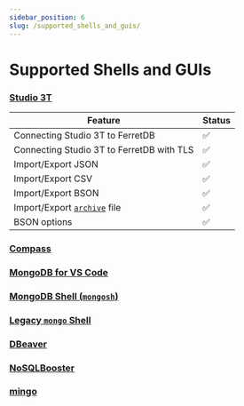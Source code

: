 ```yaml
---
sidebar_position: 6
slug: /supported_shells_and_guis/
---
```


# Supported Shells and GUIs

<!--
    blah blah blah
-->

### [Studio 3T](https://studio3t.com/)

| Feature      | Status      |
| ------------ | ----------- |
| Connecting Studio 3T to FerretDB       | 	✅       |
| Connecting Studio 3T to FerretDB with TLS    | ✅        |
| Import/Export JSON    | ✅        |
| Import/Export CSV    | ✅        |
| Import/Export BSON    | ✅        |
| Import/Export [`archive`](https://www.mongodb.com/docs/database-tools/mongodump/#output-to-an-archive-file) file    | ✅        |
| BSON options    | ✅        |


### [Compass](https://www.mongodb.com/products/compass)

### [MongoDB for VS Code](https://www.mongodb.com/products/vs-code)

### [MongoDB Shell (`mongosh`)](https://www.mongodb.com/docs/mongodb-shell/)

### [Legacy `mongo` Shell](https://www.mongodb.com/docs/v5.0/reference/program/mongo/)

### [DBeaver](https://dbeaver.com/docs/wiki/MongoDB/)

### [NoSQLBooster](https://nosqlbooster.com/)

### [mingo](https://mingo.io/)
